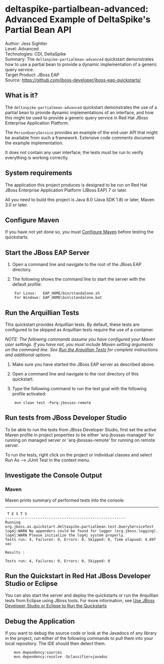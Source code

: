 deltaspike-partialbean-advanced: Advanced Example of DeltaSpike's Partial Bean API
======================================================
Author: Jess Sightler  
Level: Advanced  
Technologies: CDI, DeltaSpike  
Summary: The `deltaspike-partialbean-advanced` quickstart demonstrates how to use a partial bean to provide a dynamic implementation of a generic query service.  
Target Product: JBoss EAP  
Source: <https://github.com/jboss-developer/jboss-eap-quickstarts/>  

What is it?
-----------

The `deltaspike-partialbean-advanced` quickstart demonstrates the use of a partial bean to provide dynamic implementations of an interface, and how this might be used to provide a generic query service in Red Hat JBoss Enterprise Application Platform.

The `PersonQueryService` provides an example of the end user API that might be available from such a framework. Extensive code comments document the example implementation.

It does not contain any user interface; the tests must be run to verify everything is working correctly.

System requirements
-------------------

The application this project produces is designed to be run on Red Hat JBoss Enterprise Application Platform (JBoss EAP) 7 or later. 

All you need to build this project is Java 8.0 (Java SDK 1.8) or later, Maven 3.0 or later.


Configure Maven
---------------

If you have not yet done so, you must [Configure Maven](https://github.com/jboss-developer/jboss-developer-shared-resources/blob/master/guides/CONFIGURE_MAVEN.md#configure-maven-to-build-and-deploy-the-quickstarts) before testing the quickstarts.


Start the JBoss EAP Server
-------------------------

1. Open a command line and navigate to the root of the JBoss EAP directory.
2. The following shows the command line to start the server with the default profile:

        For Linux:   EAP_HOME/bin/standalone.sh
        For Windows: EAP_HOME\bin\standalone.bat


Run the Arquillian Tests
-------------------------

This quickstart provides Arquillian tests. By default, these tests are configured to be skipped as Arquillian tests require the use of a container.

_NOTE: The following commands assume you have configured your Maven user settings. If you have not, you must include Maven setting arguments on the command line. See [Run the Arquillian Tests](https://github.com/jboss-developer/jboss-developer-shared-resources/blob/master/guides/RUN_ARQUILLIAN_TESTS.md#run-the-arquillian-tests) for complete instructions and additional options._

1. Make sure you have started the JBoss EAP server as described above.
2. Open a command line and navigate to the root directory of this quickstart.
3. Type the following command to run the test goal with the following profile activated:

        mvn clean test -Parq-jbossas-remote


Run tests from JBoss Developer Studio
-----------------------

To be able to run the tests from JBoss Developer Studio, first set the active Maven profile in project properties to be either 'arq-jbossas-managed' for running on
managed server or 'arq-jbossas-remote' for running on remote server.

To run the tests, right click on the project or individual classes and select Run As --> JUnit Test in the context menu.


Investigate the Console Output
----------------------------


### Maven

Maven prints summary of performed tests into the console:

   -------------------------------------------------------
     T E S T S
    -------------------------------------------------------
    Running org.jboss.as.quickstart.deltaspike.partialbean.test.QueryServiceTest
    log4j:WARN No appenders could be found for logger (org.jboss.logging).
    log4j:WARN Please initialize the log4j system properly.
    Tests run: 4, Failures: 0, Errors: 0, Skipped: 0, Time elapsed: 4.897 sec

    Results :

    Tests run: 4, Failures: 0, Errors: 0, Skipped: 0


Run the Quickstart in Red Hat JBoss Developer Studio or Eclipse
-------------------------------------
You can also start the server and deploy the quickstarts or run the Arquillian tests from Eclipse using JBoss tools. For more information, see [Use JBoss Developer Studio or Eclipse to Run the Quickstarts](https://github.com/jboss-developer/jboss-developer-shared-resources/blob/master/guides/USE_JBDS.md#use-jboss-developer-studio-or-eclipse-to-run-the-quickstarts) 


Debug the Application
------------------------------------

If you want to debug the source code or look at the Javadocs of any library in the project, run either of the following commands to pull them into your local repository. The IDE should then detect them.

        mvn dependency:sources
        mvn dependency:resolve -Dclassifier=javadoc

